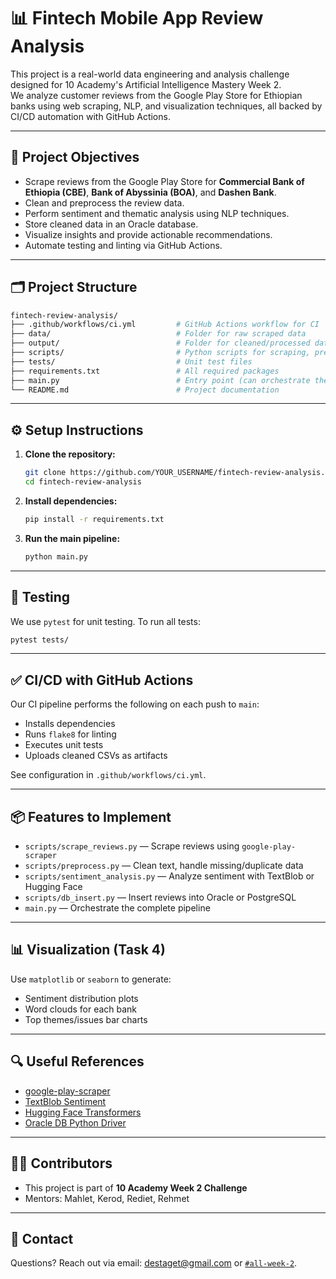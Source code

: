 # 📊 Fintech Mobile App Review Analysis

This project is a real-world data engineering and analysis challenge designed for 10 Academy's Artificial Intelligence Mastery Week 2.  
We analyze customer reviews from the Google Play Store for Ethiopian banks using web scraping, NLP, and visualization techniques, all backed by CI/CD automation with GitHub Actions.

---

## 🚀 Project Objectives

- Scrape reviews from the Google Play Store for **Commercial Bank of Ethiopia (CBE)**, **Bank of Abyssinia (BOA)**, and **Dashen Bank**.
- Clean and preprocess the review data.
- Perform sentiment and thematic analysis using NLP techniques.
- Store cleaned data in an Oracle database.
- Visualize insights and provide actionable recommendations.
- Automate testing and linting via GitHub Actions.

---

## 🗂 Project Structure

```bash
fintech-review-analysis/
├── .github/workflows/ci.yml         # GitHub Actions workflow for CI
├── data/                            # Folder for raw scraped data
├── output/                          # Folder for cleaned/processed data
├── scripts/                         # Python scripts for scraping, preprocessing, NLP
├── tests/                           # Unit test files
├── requirements.txt                 # All required packages
├── main.py                          # Entry point (can orchestrate the pipeline)
└── README.md                        # Project documentation
```

---

## ⚙️ Setup Instructions

1. **Clone the repository:**
   ```bash
   git clone https://github.com/YOUR_USERNAME/fintech-review-analysis.git
   cd fintech-review-analysis
   ```

2. **Install dependencies:**
   ```bash
   pip install -r requirements.txt
   ```

3. **Run the main pipeline:**
   ```bash
   python main.py
   ```

---

## 🧪 Testing

We use `pytest` for unit testing. To run all tests:

```bash
pytest tests/
```

---

## ✅ CI/CD with GitHub Actions

Our CI pipeline performs the following on each push to `main`:
- Installs dependencies
- Runs `flake8` for linting
- Executes unit tests
- Uploads cleaned CSVs as artifacts

See configuration in `.github/workflows/ci.yml`.

---

## 📦 Features to Implement

- `scripts/scrape_reviews.py` — Scrape reviews using `google-play-scraper`
- `scripts/preprocess.py` — Clean text, handle missing/duplicate data
- `scripts/sentiment_analysis.py` — Analyze sentiment with TextBlob or Hugging Face
- `scripts/db_insert.py` — Insert reviews into Oracle or PostgreSQL
- `main.py` — Orchestrate the complete pipeline

---

## 📊 Visualization (Task 4)

Use `matplotlib` or `seaborn` to generate:
- Sentiment distribution plots
- Word clouds for each bank
- Top themes/issues bar charts

---

## 🔍 Useful References

- [google-play-scraper](https://pypi.org/project/google-play-scraper/)
- [TextBlob Sentiment](https://textblob.readthedocs.io/en/dev/)
- [Hugging Face Transformers](https://huggingface.co/transformers/)
- [Oracle DB Python Driver](https://python-oracledb.readthedocs.io/en/latest/)

---

## 🧑‍💻 Contributors

- This project is part of **10 Academy Week 2 Challenge**
- Mentors: Mahlet, Kerod, Rediet, Rehmet

---


## 💬 Contact

Questions? Reach out via email: destaget@gmail.com or [`#all-week-2`](https://github.com/desta-getaw/Customer-Experience-Analytics-for-Fintech-Apps).
